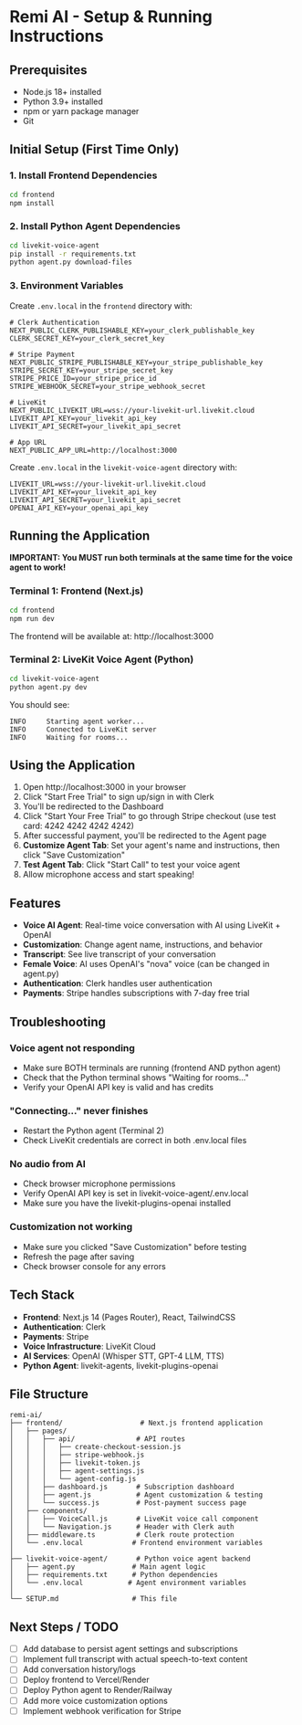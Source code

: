 # Remi AI - Setup & Running Instructions

## Prerequisites

- Node.js 18+ installed
- Python 3.9+ installed
- npm or yarn package manager
- Git

## Initial Setup (First Time Only)

### 1. Install Frontend Dependencies
```bash
cd frontend
npm install
```

### 2. Install Python Agent Dependencies
```bash
cd livekit-voice-agent
pip install -r requirements.txt
python agent.py download-files
```

### 3. Environment Variables

Create `.env.local` in the `frontend` directory with:
```env
# Clerk Authentication
NEXT_PUBLIC_CLERK_PUBLISHABLE_KEY=your_clerk_publishable_key
CLERK_SECRET_KEY=your_clerk_secret_key

# Stripe Payment
NEXT_PUBLIC_STRIPE_PUBLISHABLE_KEY=your_stripe_publishable_key
STRIPE_SECRET_KEY=your_stripe_secret_key
STRIPE_PRICE_ID=your_stripe_price_id
STRIPE_WEBHOOK_SECRET=your_stripe_webhook_secret

# LiveKit
NEXT_PUBLIC_LIVEKIT_URL=wss://your-livekit-url.livekit.cloud
LIVEKIT_API_KEY=your_livekit_api_key
LIVEKIT_API_SECRET=your_livekit_api_secret

# App URL
NEXT_PUBLIC_APP_URL=http://localhost:3000
```

Create `.env.local` in the `livekit-voice-agent` directory with:
```env
LIVEKIT_URL=wss://your-livekit-url.livekit.cloud
LIVEKIT_API_KEY=your_livekit_api_key
LIVEKIT_API_SECRET=your_livekit_api_secret
OPENAI_API_KEY=your_openai_api_key
```

## Running the Application

**IMPORTANT: You MUST run both terminals at the same time for the voice agent to work!**

### Terminal 1: Frontend (Next.js)
```bash
cd frontend
npm run dev
```
The frontend will be available at: http://localhost:3000

### Terminal 2: LiveKit Voice Agent (Python)
```bash
cd livekit-voice-agent
python agent.py dev
```
You should see:
```
INFO     Starting agent worker...
INFO     Connected to LiveKit server
INFO     Waiting for rooms...
```

## Using the Application

1. Open http://localhost:3000 in your browser
2. Click "Start Free Trial" to sign up/sign in with Clerk
3. You'll be redirected to the Dashboard
4. Click "Start Your Free Trial" to go through Stripe checkout (use test card: 4242 4242 4242 4242)
5. After successful payment, you'll be redirected to the Agent page
6. **Customize Agent Tab**: Set your agent's name and instructions, then click "Save Customization"
7. **Test Agent Tab**: Click "Start Call" to test your voice agent
8. Allow microphone access and start speaking!

## Features

- **Voice AI Agent**: Real-time voice conversation with AI using LiveKit + OpenAI
- **Customization**: Change agent name, instructions, and behavior
- **Transcript**: See live transcript of your conversation
- **Female Voice**: AI uses OpenAI's "nova" voice (can be changed in agent.py)
- **Authentication**: Clerk handles user authentication
- **Payments**: Stripe handles subscriptions with 7-day free trial

## Troubleshooting

### Voice agent not responding
- Make sure BOTH terminals are running (frontend AND python agent)
- Check that the Python terminal shows "Waiting for rooms..."
- Verify your OpenAI API key is valid and has credits

### "Connecting..." never finishes
- Restart the Python agent (Terminal 2)
- Check LiveKit credentials are correct in both .env.local files

### No audio from AI
- Check browser microphone permissions
- Verify OpenAI API key is set in livekit-voice-agent/.env.local
- Make sure you have the livekit-plugins-openai installed

### Customization not working
- Make sure you clicked "Save Customization" before testing
- Refresh the page after saving
- Check browser console for any errors

## Tech Stack

- **Frontend**: Next.js 14 (Pages Router), React, TailwindCSS
- **Authentication**: Clerk
- **Payments**: Stripe
- **Voice Infrastructure**: LiveKit Cloud
- **AI Services**: OpenAI (Whisper STT, GPT-4 LLM, TTS)
- **Python Agent**: livekit-agents, livekit-plugins-openai

## File Structure

```
remi-ai/
├── frontend/                   # Next.js frontend application
│   ├── pages/
│   │   ├── api/               # API routes
│   │   │   ├── create-checkout-session.js
│   │   │   ├── stripe-webhook.js
│   │   │   ├── livekit-token.js
│   │   │   ├── agent-settings.js
│   │   │   └── agent-config.js
│   │   ├── dashboard.js       # Subscription dashboard
│   │   ├── agent.js           # Agent customization & testing
│   │   └── success.js         # Post-payment success page
│   ├── components/
│   │   ├── VoiceCall.js       # LiveKit voice call component
│   │   └── Navigation.js      # Header with Clerk auth
│   ├── middleware.ts          # Clerk route protection
│   └── .env.local            # Frontend environment variables
│
├── livekit-voice-agent/       # Python voice agent backend
│   ├── agent.py              # Main agent logic
│   ├── requirements.txt      # Python dependencies
│   └── .env.local           # Agent environment variables
│
└── SETUP.md                  # This file
```

## Next Steps / TODO

- [ ] Add database to persist agent settings and subscriptions
- [ ] Implement full transcript with actual speech-to-text content
- [ ] Add conversation history/logs
- [ ] Deploy frontend to Vercel/Render
- [ ] Deploy Python agent to Render/Railway
- [ ] Add more voice customization options
- [ ] Implement webhook verification for Stripe
